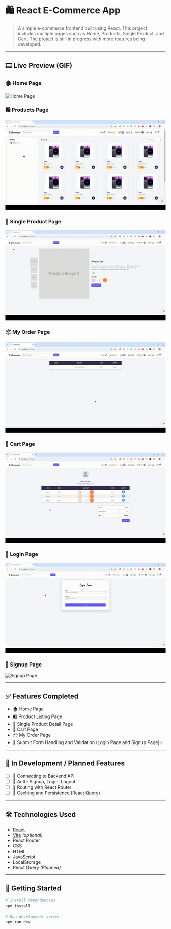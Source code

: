 # 🛍️ React E-Commerce App

> A simple e-commerce frontend built using React. This project includes multiple pages such as Home, Products, Single Product, and Cart. The project is still in progress with more features being developed.

---

## 🎞️ Live Preview (GIF)

### 🏠 Home Page  
![Home Page](./_previews/HomePage.gif)

### 🛍️ Products Page  
![Products Page](./_previews/ProductPage.gif)

### 📄 Single Product Page  
![Single Product Page](./_previews/SinglePageProduct.gif)

### 📦 My Order Page  
![My Order Page](./_previews/MyOrderPage.gif)

### 🛒 Cart Page  
![Cart Page](./_previews/CartPage.gif)

### 🔐 Login Page  
![Login Page](./_previews/LoginPage.gif)

### 📝 Signup Page  
![Signup Page](./_previews/SignupPage.gif)

---

## ✅ Features Completed

- 🏠 Home Page
- 🛍️ Product Listing Page
- 📄 Single Product Detail Page
- 🛒 Cart Page
- 📦 My Order Page
- 🧾 Submit Form Handling and Validation (Login Page and Signup Page)✅

---

## 🧪 In Development / Planned Features

- [ ] 🔄 Connecting to Backend API  
- [ ] 🔐 Auth: Signup, Login, Logout  
- [ ] 🧭 Routing with React Router  
- [ ] 💾 Caching and Persistence (React Query)

---

## 🛠️ Technologies Used

- [React](https://reactjs.org/)
- [Vite](https://vitejs.dev/) *(optional)*
- React Router
- CSS
- HTML
- JavaScript
- LocalStorage
- React Query *(Planned)*

---

## 🚀 Getting Started

```bash
# Install dependencies
npm install

# Run development server
npm run dev

